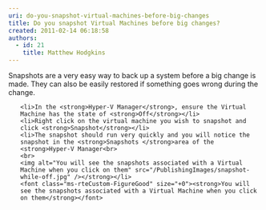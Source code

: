 ```yaml
---
uri: do-you-snapshot-virtual-machines-before-big-changes
title: Do you snapshot Virtual Machines before big changes?
created: 2011-02-14 06:18:58
authors:
  - id: 21
    title: Matthew Hodgkins
---
```





<span class='intro'> 
  <p>Snapshots are a very easy way to back up a system before a big change is made. They can also be easily restored if something goes wrong during the change.<br></p>
 </span>


  <ol>
    
    <li>In the <strong>Hyper-V Manager</strong>, ensure the Virtual Machine has the state of <strong>Off</strong></li>
    <li>Right click on the virtual machine you wish to snapshot and click <strong>Snapshot</strong></li>
    <li>The snapshot should run very quickly and you will notice the snapshot in the <strong>Snapshots </strong>area of the <strong>Hyper-V Manager<br>
    <br>
    <img alt="You will see the snapshots associated with a Virtual Machine when you click on them" src="/PublishingImages/snapshot-while-off.jpg" /></strong></li>
    <font class="ms-rteCustom-FigureGood" size="+0"><strong>You will see the snapshots associated with a Virtual Machine when you click on them</strong></font>
    
</ol>



